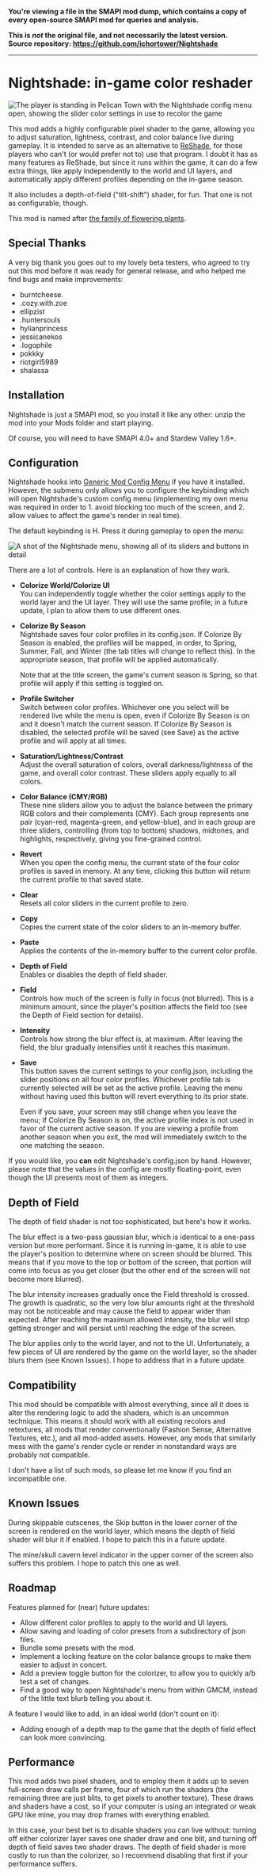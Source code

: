 **You're viewing a file in the SMAPI mod dump, which contains a copy of every open-source SMAPI mod
for queries and analysis.**

**This is _not_ the original file, and not necessarily the latest version.**  
**Source repository: https://github.com/ichortower/Nightshade**

----

# Nightshade: in-game color reshader

![The player is standing in Pelican Town with the Nightshade config menu open,
showing the slider color settings in use to recolor the
game](images/example_summer.png)

This mod adds a highly configurable pixel shader to the game, allowing you to
adjust saturation, lightness, contrast, and color balance live during gameplay.
It is intended to serve as an alternative to [ReShade](https://reshade.me/),
for those players who can't (or would prefer not to) use that program. I doubt
it has as many features as ReShade, but since it runs within the game, it can
do a few extra things, like apply independently to the world and UI layers, and
automatically apply different profiles depending on the in-game season.

It also includes a depth-of-field ("tilt-shift") shader, for fun. That one is
not as configurable, though.

This mod is named after [the family of flowering
plants](https://en.wikipedia.org/wiki/Solanaceae).

## Special Thanks

A very big thank you goes out to my lovely beta testers, who agreed to try out
this mod before it was ready for general release, and who helped me find bugs
and make improvements:

- burntcheese.
- .cozy.with.zoe
- ellipzist
- .huntersouls
- hylianprincess
- jessicanekos
- .logophile
- pokkky
- riotgirl5989
- shalassa

## Installation

Nightshade is just a SMAPI mod, so you install it like any other: unzip the mod
into your Mods folder and start playing.

Of course, you will need to have SMAPI 4.0+ and Stardew Valley 1.6+.

## Configuration

Nightshade hooks into [Generic Mod Config
Menu](https://www.nexusmods.com/stardewvalley/mods/5098) if you have it
installed. However, the submenu only allows you to configure the keybinding
which will open Nightshade's custom config menu (implementing my own menu was
required in order to 1. avoid blocking too much of the screen, and 2. allow
values to affect the game's render in real time).

The default keybinding is H. Press it during gameplay to open the menu:

![A shot of the Nightshade menu, showing all of its sliders and buttons in
detail](images/example_menu.png)

There are a lot of controls. Here is an explanation of how they work.

* **Colorize World/Colorize UI** \
    You can independently toggle whether the color settings apply to the world
    layer and the UI layer. They will use the same profile; in a future update,
    I plan to allow them to use different ones.
* **Colorize By Season** \
    Nightshade saves four color profiles in its config.json. If Colorize By
    Season is enabled, the profiles will be mapped, in order, to Spring,
    Summer, Fall, and Winter (the tab titles will change to reflect this). In
    the appropriate season, that profile will be applied automatically.

    Note that at the title screen, the game's current season is Spring, so
    that profile will apply if this setting is toggled on.
* **Profile Switcher** \
    Switch between color profiles. Whichever one you select will be rendered
    live while the menu is open, even if Colorize By Season is on and it
    doesn't match the current season. If Colorize By Season is disabled, the
    selected profile will be saved (see Save) as the active profile and will
    apply at all times.
* **Saturation/Lightness/Contrast** \
    Adjust the overall saturation of colors, overall darkness/lightness of the
    game, and overall color contrast. These sliders apply equally to all
    colors.
* **Color Balance (CMY/RGB)** \
    These nine sliders allow you to adjust the balance between the primary
    RGB colors and their complements (CMY). Each group represents one pair
    (cyan-red, magenta-green, and yellow-blue), and in each group are three
    sliders, controlling (from top to bottom) shadows, midtones, and
    highlights, respectively, giving you fine-grained control.
* **Revert** \
    When you open the config menu, the current state of the four color profiles
    is saved in memory. At any time, clicking this button will return the
    current profile to that saved state.
* **Clear** \
    Resets all color sliders in the current profile to zero.
* **Copy** \
    Copies the current state of the color sliders to an in-memory buffer.
* **Paste** \
    Applies the contents of the in-memory buffer to the current color profile.
* **Depth of Field** \
    Enables or disables the depth of field shader.
* **Field** \
    Controls how much of the screen is fully in focus (not blurred). This is a
    minimum amount, since the player's position affects the field too (see the
    Depth of Field section for details).
* **Intensity** \
    Controls how strong the blur effect is, at maximum. After leaving the
    field, the blur gradually intensifies until it reaches this maximum.
* **Save** \
    This button saves the current settings to your config.json, including the
    slider positions on all four color profiles. Whichever profile tab is
    currently selected will be set as the active profile. Leaving the menu
    without having used this button will revert everything to its prior state.

    Even if you save, your screen may still change when you leave the menu;
    if Colorize By Season is on, the active profile index is not used in favor
    of the current active season. If you are viewing a profile from another
    season when you exit, the mod will immediately switch to the one matching
    the season.

If you would like, you **can** edit Nightshade's config.json by hand. However,
please note that the values in the config are mostly floating-point, even
though the UI presents most of them as integers.


## Depth of Field

The depth of field shader is not too sophisticated, but here's how it works.

The blur effect is a two-pass gaussian blur, which is identical to a one-pass
version but more performant. Since it is running in-game, it is able to use
the player's position to determine where on screen should be blurred. This
means that if you move to the top or bottom of the screen, that portion will
come into focus as you get closer (but the other end of the screen will not
become more blurred).

The blur intensity increases gradually once the Field threshold is crossed.
The growth is quadratic, so the very low blur amounts right at the threshold
may not be noticeable and may cause the field to appear wider than expected.
After reaching the maximum allowed Intensity, the blur will stop getting
stronger and will persist until reaching the edge of the screen.

The blur applies only to the world layer, and not to the UI. Unfortunately, a
few pieces of UI are rendered by the game on the world layer, so the shader
blurs them (see Known Issues). I hope to address that in a future update.


## Compatibility

This mod should be compatible with almost everything, since all it does is
alter the rendering logic to add the shaders, which is an uncommon technique.
This means it should work with all existing recolors and retextures, all mods
that render conventionally (Fashion Sense, Alternative Textures, etc.), and all
mod-added assets. However, any mods that similarly mess with the game's render
cycle or render in nonstandard ways are probably not compatible.

I don't have a list of such mods, so please let me know if you find an
incompatible one.


## Known Issues

During skippable cutscenes, the Skip button in the lower corner of the screen
is rendered on the world layer, which means the depth of field shader will
blur it if enabled. I hope to patch this in a future update.

The mine/skull cavern level indicator in the upper corner of the screen also
suffers this problem. I hope to patch this one as well.


## Roadmap

Features planned for (near) future updates:

* Allow different color profiles to apply to the world and UI layers.
* Allow saving and loading of color presets from a subdirectory of json files.
* Bundle some presets with the mod.
* Implement a locking feature on the color balance groups to make them easier
    to adjust in concert.
* Add a preview toggle button for the colorizer, to allow you to quickly a/b
    test a set of changes.
* Find a good way to open Nightshade's menu from within GMCM, instead of the
    little text blurb telling you about it.

A feature I would like to add, in an ideal world (don't count on it):

* Adding enough of a depth map to the game that the depth of field effect can
    look more convincing.


## Performance

This mod adds two pixel shaders, and to employ them it adds up to seven
full-screen draw calls per frame, four of which run the shaders (the remaining
three are just blits, to get pixels to another texture). These draws and
shaders have a cost, so if your computer is using an integrated or weak GPU
like mine, you may drop frames with everything enabled.

In this case, your best bet is to disable shaders you can live without: turning
off either colorizer layer saves one shader draw and one blit, and turning off
depth of field saves two shader draws. The depth of field shader is more costly
to run than the colorizer, so I recommend disabling that first if your
performance suffers.
